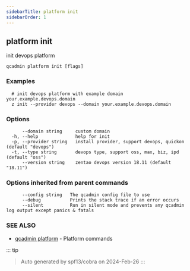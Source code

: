```yaml
---
sidebarTitle: platform init
sidebarOrder: 1
---
```


## platform init

init devops platform

```
qcadmin platform init [flags]
```

### Examples

```
  # init devops platform with example domain your.example.devops.domain
  z init --provider devops --domain your.example.devops.domain
```

### Options

```
      --domain string     custom domain
  -h, --help              help for init
  -p, --provider string   install provider, support devops, quickon (default "devops")
  -t, --type string       devops type, support oss, max, biz, ipd (default "oss")
      --version string    zentao devops version 18.11 (default "18.11")
```

### Options inherited from parent commands

```
      --config string   The qcadmin config file to use
      --debug           Prints the stack trace if an error occurs
      --silent          Run in silent mode and prevents any qcadmin log output except panics & fatals
```

### SEE ALSO

* [qcadmin platform](platform.md)	 - Platform commands

::: tip
>Auto generated by spf13/cobra on 2024-Feb-26
:::